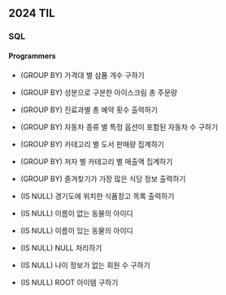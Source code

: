 ## 2024 TIL
### SQL     
#### Programmers   
* (GROUP BY) 가격대 별 삼품 개수 구하기   
* (GROUP BY) 성분으로 구분한 아이스크림 총 주문량   
* (GROUP BY) 진료과별 총 예약 횟수 출력하기 
* (GROUP BY) 자동차 종류 별 특정 옵션이 포함된 자동차 수 구하기 
* (GROUP BY) 카테고리 별 도서 판매량 집계하기     
* (GROUP BY) 저자 별 카테고리 별 매출액 집계하기   
* (GROUP BY) 즐겨찾기가 가장 많은 식당 정보 출력하기   
  
* (IS NULL) 경기도에 위치한 식품창고 목록 출력하기 
* (IS NULL) 이름이 없는 동물의 아이디
* (IS NULL) 이름이 있는 동물의 아이디
* (IS NULL) NULL 처리하기
* (IS NULL) 나이 정보가 없는 회원 수 구하기
* (IS NULL) ROOT 아이템 구하기
